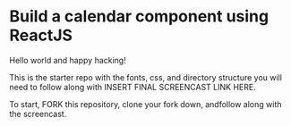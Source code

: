 # Build a calendar component using ReactJS

Hello world and happy hacking!

This is the starter repo with the fonts, css, and directory structure you will need to follow along with INSERT FINAL SCREENCAST LINK HERE.

To start, FORK this repository, clone your fork down, andfollow along with the screencast.
